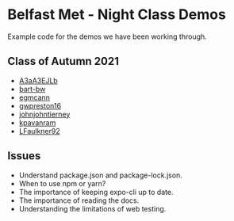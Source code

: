 # Belfast Met - Night Class Demos

Example code for the demos we have been working through.

## Class of Autumn 2021

* [A3aA3EJLb](https://github.com/A3aA3EJLb)
* [bart-bw](https://github.com/bart-bw)
* [egmcann](https://github.com/egmcann)
* [gwpreston16](https://github.com/gwpreston16)
* [johnjohntierney](https://github.com/johnjohntierney)
* [kpavanram](https://github.com/kpavanram)
* [LFaulkner92](https://github.com/LFaulkner92)

## Issues

* Understand package.json and package-lock.json.
* When to use npm or yarn?
* The importance of keeping expo-cli up to date.
* The importance of reading the docs.
* Understanding the limitations of web testing.
